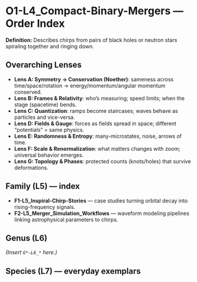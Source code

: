 # O1-L4_Compact-Binary-Mergers — Order Index
**Definition:** Describes chirps from pairs of black holes or neutron stars spiraling together and ringing down.
## Overarching Lenses

- **Lens A: Symmetry -> Conservation (Noether)**: sameness across time/space/rotation → energy/momentum/angular momentum conserved.
- **Lens B: Frames & Relativity**: who’s measuring; speed limits; when the stage (spacetime) bends.
- **Lens C: Quantization**: ramps become staircases; waves behave as particles and vice-versa.
- **Lens D: Fields & Gauge**: forces as fields spread in space; different “potentials” = same physics.
- **Lens E: Randomness & Entropy**: many-microstates, noise, arrows of time.
- **Lens F: Scale & Renormalization**: what matters changes with zoom; universal behavior emerges.
- **Lens G: Topology & Phases**: protected counts (knots/holes) that survive deformations.

## Family (L5) — index
- **F1-L5_Inspiral-Chirp-Stories** — case studies turning orbital decay into rising-frequency signals.
- **F2-L5_Merger_Simulation_Workflows** — waveform modeling pipelines linking astrophysical parameters to chirps.
## Genus (L6)
_(Insert `G*-L6_*` here.)_
## Species (L7) — everyday exemplars
